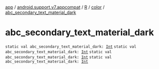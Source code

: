 [app](../../../index.md) / [android.support.v7.appcompat](../../index.md) / [R](../index.md) / [color](index.md) / [abc_secondary_text_material_dark](.)

# abc_secondary_text_material_dark

`static val abc_secondary_text_material_dark: `[`Int`](https://kotlinlang.org/api/latest/jvm/stdlib/kotlin/-int/index.html)
`static val abc_secondary_text_material_dark: `[`Int`](https://kotlinlang.org/api/latest/jvm/stdlib/kotlin/-int/index.html)
`static val abc_secondary_text_material_dark: `[`Int`](https://kotlinlang.org/api/latest/jvm/stdlib/kotlin/-int/index.html)
`static val abc_secondary_text_material_dark: `[`Int`](https://kotlinlang.org/api/latest/jvm/stdlib/kotlin/-int/index.html)